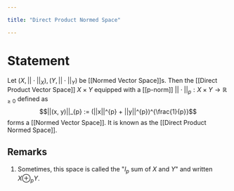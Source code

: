 ```yaml
---

title: "Direct Product Normed Space"

---
```

# Statement
Let $(X, ||\cdot||_{X}), (Y, ||\cdot||_{Y})$ be [[Normed Vector Space]]s. Then the [[Direct Product Vector Space]] $X \times Y$ equipped with a [[p-norm]] $||\cdot||_{p} : X \times Y \to \mathbb{R}_{\geq 0}$ defined as
$$||(x, y)||_{p} := (||x||^{p} + ||y||^{p})^{\frac{1}{p}}$$
forms a [[Normed Vector Space]]. It is known as the [[Direct Product Normed Space]].

## Remarks
1. Sometimes, this space is called the "$l_{p}$ sum of $X$ and $Y$" and written $X \oplus_{p} Y$.